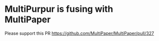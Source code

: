 # MultiPurpur is fusing with MultiPaper
Please support this PR
https://github.com/MultiPaper/MultiPaper/pull/327
